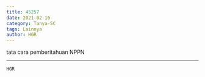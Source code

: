 ```yaml
---
title: 45257
date: 2021-02-16
category: Tanya-SC
tags: Lainnya
author: HGR
---
```


tata cara pemberitahuan NPPN

---



`HGR`
